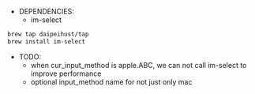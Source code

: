 * DEPENDENCIES:
    * im-select
```bash
brew tap daipeihust/tap
brew install im-select
```

* TODO:
    * when cur_input_method is apple.ABC, we can not call im-select to improve performance
    * optional input_method name for not just only mac 
